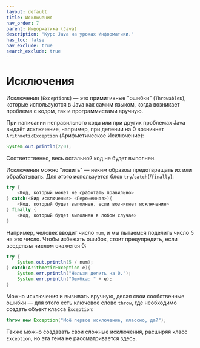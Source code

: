 ```yaml
---
layout: default
title: Исключения
nav_order: 7
parent: Информатика (Java)
description: "Курс Java на уроках Информатики."
has_toc: false
nav_exclude: true
search_exclude: true
---
```


# Исключения

Исключения (`Exception`s) — это примитивные "ошибки" (`Throwable`s), которые используются в Java как самим языком, когда возникает проблема с кодом, так и программистами вручную.

При написании неправильного кода или при других проблемах Java выдаёт исключение, например, при делении на 0 возникнет `ArithmeticException` (Арифметическое Исключение):

```java
System.out.println(2/0);
```
Соответственно, весь остальной код не будет выполнен.

Исключения можно "ловить" — неким образом предотвращать их или обрабатывать. Для этого используется блок `try`/`catch`(/`finally`):

```java
try {
    <Код, который может не сработать правильно>
} catch(<Вид исключения> <Переменная>){
    <Код, который будет выполнен, если возникнет исключение>
} finally {
    <Код, который будет выполнен в любом случае>
}
```
Например, человек вводит число `num`, и мы пытаемся поделить число 5 на это число. Чтобы избежать ошибок, стоит предупредить, если введеным числом окажется 0:

```java
try {
    System.out.println(5 / num);
} catch(ArithmeticException e){
    System.err.println("Нельзя делить на 0.");
    System.err.println("Ошибка: " + e);
}
```
Можно исключения и вызывать вручную, делая свои сообственные ошибки — для этого есть ключевое слово `throw`, где необходимо создать объект класса `Exception`:

```java
throw new Exception("Моё первое исключение, классно, да?");
```
Также можно создавать свои сложные исключения, расширяя класс `Exception`, но эта тема не рассматривается здесь.
